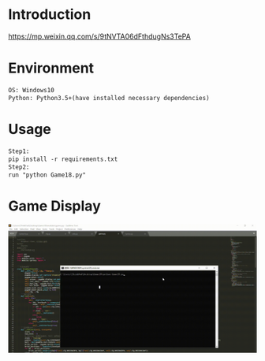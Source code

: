 # Introduction
https://mp.weixin.qq.com/s/9tNVTA06dFthdugNs3TePA

# Environment
```
OS: Windows10
Python: Python3.5+(have installed necessary dependencies)
```

# Usage
```
Step1:
pip install -r requirements.txt
Step2:
run "python Game18.py"
```

# Game Display
![giphy](demonstration/running.gif)